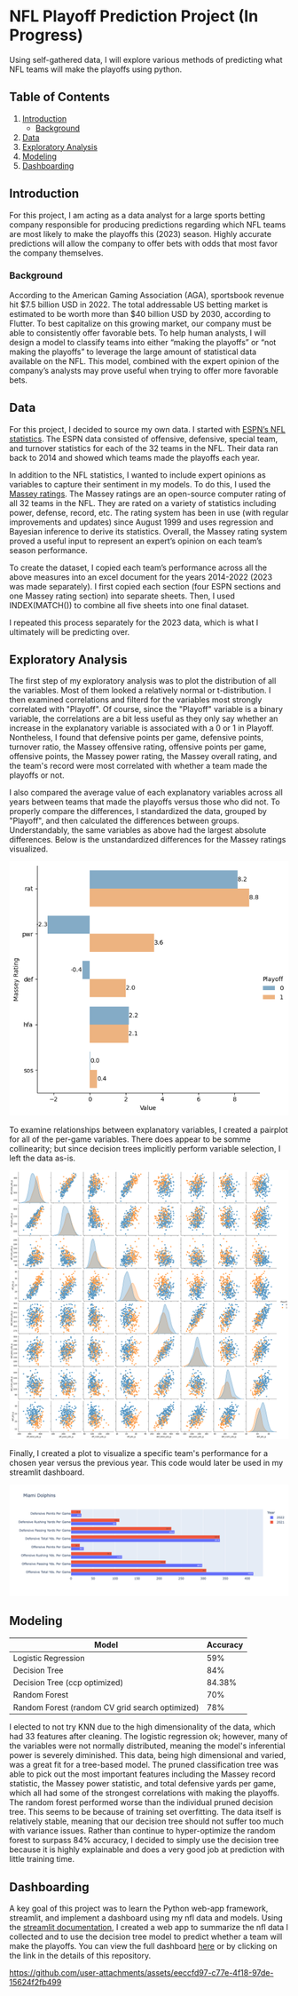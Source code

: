 # NFL Playoff Prediction Project (In Progress)

Using self-gathered data, I will explore various methods of predicting what NFL teams will make the playoffs using python.

## Table of Contents
1. [Introduction](#Introduction)
   - [Background](#Background)
3. [Data](#Data)
3. [Exploratory Analysis](#Exploratory-Analysis)
4. [Modeling](#Modeling)
5. [Dashboarding](#Dashboarding)

## Introduction
For this project, I am acting as a data analyst for a large sports betting company responsible for producing predictions regarding which NFL teams are most likely to make the playoffs this (2023) season. Highly accurate predictions will allow the company to offer bets with odds that most favor the company themselves. 

### Background
According to the American Gaming Association (AGA), sportsbook revenue hit $7.5 billion USD in 2022. The total addressable US betting market is estimated to be worth more than $40 billion USD by 2030, according to Flutter. To best capitalize on this growing market, our company must be able to consistently offer favorable bets. To help human analysts, I will design a model to classify teams into either “making the playoffs” or “not making the playoffs” to leverage the large amount of statistical data available on the NFL. This model, combined with the expert opinion of the company’s analysts may prove useful when trying to offer more favorable bets. 

## Data
For this project, I decided to source my own data. I started with [ESPN’s NFL statistics](https://www.espn.com/nfl/stats/team). The ESPN data consisted of offensive, defensive, special team, and turnover statistics for each of the 32 teams in the NFL. Their data ran back to 2014 and showed which teams made the playoffs each year. 

In addition to the NFL statistics, I wanted to include expert opinions as variables to capture their sentiment in my models. To do this, I used the [Massey ratings](https://masseyratings.com/). The Massey ratings are an open-source computer rating of all 32 teams in the NFL. They are rated on a variety of statistics including power, defense, record, etc. The rating system has been in use (with regular improvements and updates) since August 1999 and uses regression and Bayesian inference to derive its statistics. Overall, the Massey rating system proved a useful input to represent an expert’s opinion on each team’s season performance. 

To create the dataset, I copied each team’s performance across all the above measures into an excel document for the years 2014-2022 (2023 was made separately). I first copied each section (four ESPN sections and one Massey rating section) into separate sheets. Then, I used INDEX(MATCH()) to combine all five sheets into one final dataset. 

I repeated this process separately for the 2023 data, which is what I ultimately will be predicting over. 
 
## Exploratory Analysis
The first step of my exploratory analysis was to plot the distribution of all the variables. Most of them looked a relatively normal or t-distribution. I then examined correlations and filterd for the variables most strongly correlated with "Playoff". Of course, since the "Playoff" variable is a binary variable, the correlations are a bit less useful as they only say whether an increase in the explanatory variable is associated with a 0 or 1 in Playoff. Nontheless, I found that defensive points per game, defensive points, turnover ratio, the Massey offensive rating, offensive points per game, offensive points, the Massey power rating, the Massey overall rating, and the team's record were most correlated with whether a team made the playoffs or not. 

I also compared the average value of each explanatory variables across all years between teams that made the playoffs versus those who did not. To properly compare the differences, I standardized the data, grouped by "Playoff", and then calculated the differences between groups. Understandably, the same variables as above had the largest absolute differences. Below is the unstandardized differences for the Massey ratings visualized.

![catplot](./assets/masseyComparePlay.png)


To examine relationships between explanatory variables, I created a pairplot for all of the per-game variables. There does appear to be somme collinearity; but since decision trees implicitly perform variable selection, I left the data as-is.

![pairplot](./assets/scatterMatrixPerGame.png)


Finally, I created a plot to visualize a specific team's performance for a chosen year versus the previous year. This code would later be used in my streamlit dashboard. 

![barplot](./assets/statsYearCompare.png)


## Modeling
|Model|Accuracy|
|-----|--------|
|Logistic Regression|59%|
|Decision Tree|84%|
|Decision Tree (ccp optimized)|84.38%|
|Random Forest|70%|
|Random Forest (random CV grid search optimized)|78%|

I elected to not try KNN due to the high dimensionality of the data, which had 33 features after cleaning. The logistic regression ok; however, many of the variables were not normally distributed, meaning the model's inferential power is severely diminished. This data, being high dimensional and varied, was a great fit for a tree-based model. The pruned classification tree was able to pick out the most important features including the Massey record statistic, the Massey power statistic, and total defensive yards per game, which all had some of the strongest correlations with making the playoffs. The random forest performed worse than the individual pruned decision tree. This seems to be because of training set overfitting. The data itself is relatively stable, meaning that our decision tree should not suffer too much with variance issues. Rather than continue to hyper-optimize the random forest to surpass 84% accuracy, I decided to simply use the decision tree because it is highly explainable and does a very good job at prediction with little training time. 

## Dashboarding
A key goal of this project was to learn the Python web-app framework, streamlit, and implement a dashboard using my nfl data and models. Using the [streamlit documentation](https://docs.streamlit.io/), I created a web app to summarize the nfl data I collected and to use the decision tree model to predict whether a team will make the playoffs. You can view the full dashboard [here](https://r0hankrishnan-nfl.streamlit.app) or by clicking on the link in the details of this repository.

https://github.com/user-attachments/assets/eeccfd97-c77e-4f18-97de-15624f2fb499



